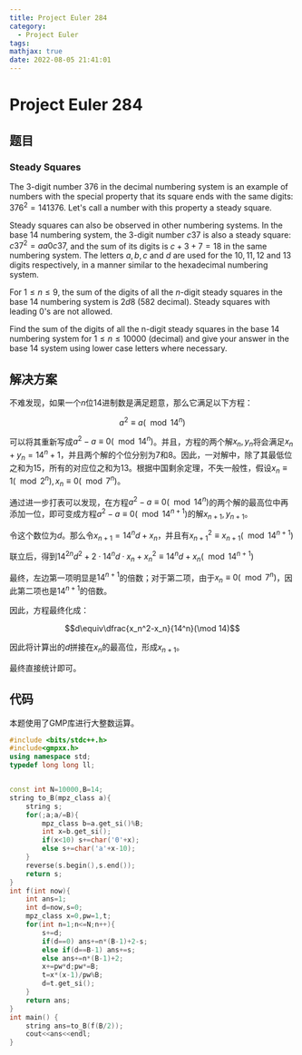 ```yaml
---
title: Project Euler 284
category:
  - Project Euler
tags:
mathjax: true
date: 2022-08-05 21:41:01
---
```


<escape><!-- more --></escape>

# Project Euler 284

## 题目

### Steady Squares

The $3$-digit number $376$ in the decimal numbering system is an example of numbers with the special property that its square ends with the same digits: $376^2 = 141376$. Let's call a number with this property a steady square.

Steady squares can also be observed in other numbering systems. In the base $14$ numbering system, the $3$-digit number $c37$ is also a steady square: $c37^2 = aa0c37$, and the sum of its digits is $c+3+7=18$ in the same numbering system. The letters $a, b, c$ and $d$ are used for the $10, 11, 12$ and $13$ digits respectively, in a manner similar to the hexadecimal numbering system.

For $1 \le n \le 9$, the sum of the digits of all the $n$-digit steady squares in the base $14$ numbering system is $2d8$ ($582$ decimal). Steady squares with leading $0$'s are not allowed.

Find the sum of the digits of all the n-digit steady squares in the base $14$ numbering system for $1 \le n \le 10000$ (decimal) and give your answer in the base $14$ system using lower case letters where necessary.

## 解决方案

不难发现，如果一个$n$位$14$进制数是满足题意，那么它满足以下方程：

$$a^2\equiv a(\mod 14^n)$$

可以将其重新写成$a^2-a\equiv0(\mod 14^n)$。并且，方程的两个解$x_n,y_n$将会满足$x_n+y_n=14^n+1$，并且两个解的个位分别为$7$和$8$。因此，一对解中，除了其最低位之和为$15$，所有的对应位之和为$13$。根据中国剩余定理，不失一般性，假设$x_n\equiv 1(\mod 2^n),x_n\equiv0(\mod 7^n)$。

通过进一步打表可以发现，在方程$a^2-a\equiv0(\mod 14^n)$的两个解的最高位中再添加一位，即可变成方程$a^2-a\equiv0(\mod 14^{n+1})$的解$x_{n+1},y_{n+1}$。

令这个数位为$d$。那么令$x_{n+1}=14^nd + x_n$，并且有$x_{n+1}^2\equiv x_{n+1}(\mod 14^{n+1})$

联立后，得到$14^{2n}d^2+2\cdot 14^nd\cdot x_n+x_n^2\equiv14^nd+x_n(\mod 14^{n+1})$

最终，左边第一项明显是$14^{n+1}$的倍数；对于第二项，由于$x_n\equiv0(\mod 7^n)$，因此第二项也是$14^{n+1}$的倍数。

因此，方程最终化成：

$$d\equiv\dfrac{x_n^2-x_n}{14^n}(\mod 14)$$

因此将计算出的$d$拼接在$x_n$的最高位，形成$x_{n+1}$。

最终直接统计即可。

## 代码

本题使用了GMP库进行大整数运算。

```C++
#include <bits/stdc++.h>
#include<gmpxx.h>
using namespace std;
typedef long long ll;


const int N=10000,B=14;
string to_B(mpz_class a){
    string s;
    for(;a;a/=B){
        mpz_class b=a.get_si()%B;
        int x=b.get_si();
        if(x<10) s+=char('0'+x);
        else s+=char('a'+x-10);
    }
    reverse(s.begin(),s.end());
    return s;
}
int f(int now){
    int ans=1;
    int d=now,s=0;
    mpz_class x=0,pw=1,t;
    for(int n=1;n<=N;n++){
        s+=d;
        if(d==0) ans+=n*(B-1)+2-s;
        else if(d==B-1) ans+=s;
        else ans+=n*(B-1)+2;
        x+=pw*d;pw*=B;
        t=x*(x-1)/pw%B;
        d=t.get_si();
    }
    return ans;
}
int main() {
    string ans=to_B(f(B/2));
    cout<<ans<<endl;
}

```
